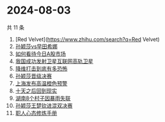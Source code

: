 # 2024-08-03

共 11 条

<!-- BEGIN -->
<!-- 最后更新时间 Sat Aug 03 2024 16:08:07 GMT+0800 (China Standard Time) -->

1. [Red Velvet](https://www.zhihu.com/search?q=Red Velvet)
1. [孙颖莎vs早田希娜](https://www.zhihu.com/search?q=孙颖莎vs早田希娜)
1. [如何看待今日A股市场](https://www.zhihu.com/search?q=如何看待今日A股市场)
1. [我国成功发射卫星互联网高轨卫星](https://www.zhihu.com/search?q=我国成功发射卫星互联网高轨卫星)
1. [降维打击到底有多恐怖](https://www.zhihu.com/search?q=降维打击到底有多恐怖)
1. [孙颖莎晋级决赛](https://www.zhihu.com/search?q=孙颖莎晋级决赛)
1. [上海发布高温橙色预警](https://www.zhihu.com/search?q=上海发布高温橙色预警)
1. [十天之后回到现实](https://www.zhihu.com/search?q=十天之后回到现实)
1. [湖南8个村子因暴雨失联](https://www.zhihu.com/search?q=湖南8个村子因暴雨失联)
1. [孙颖莎王楚钦进混双决赛](https://www.zhihu.com/search?q=孙颖莎王楚钦进混双决赛)
1. [职人心态修炼手册](https://www.zhihu.com/search?q=职人心态修炼手册)

<!-- END -->
